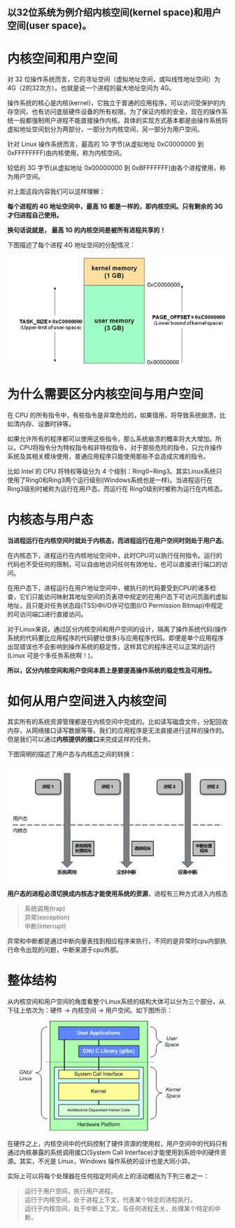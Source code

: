 ## 以32位系统为例介绍内核空间(kernel space)和用户空间(user space)。

# 内核空间和用户空间

对 32 位操作系统而言，它的寻址空间（虚拟地址空间，或叫线性地址空间）为 4G（2的32次方）。也就是说一个进程的最大地址空间为 4G。

操作系统的核心是内核(kernel)，它独立于普通的应用程序，可以访问受保护的内存空间，也有访问底层硬件设备的所有权限。为了保证内核的安全，现在的操作系统一般都强制用户进程不能直接操作内核。具体的实现方式基本都是由操作系统将虚拟地址空间划分为两部分，一部分为内核空间，另一部分为用户空间。

针对 Linux 操作系统而言，最高的 1G 字节(从虚拟地址 0xC0000000 到 0xFFFFFFFF)由内核使用，称为内核空间。

较低的 3G 字节(从虚拟地址 0x00000000 到 0xBFFFFFFF)由各个进程使用，称为用户空间。

对上面这段内容我们可以这样理解：

**每个进程的 4G 地址空间中，最高 1G 都是一样的，即内核空间。只有剩余的 3G 才归进程自己使用。**

**换句话说就是， 最高 1G 的内核空间是被所有进程共享的！**

下图描述了每个进程 4G 地址空间的分配情况：

![地址空间分配](img/进程4G地址空间分配.png)

# 为什么需要区分内核空间与用户空间
在 CPU 的所有指令中，有些指令是非常危险的，如果错用，将导致系统崩溃，比如清内存、设置时钟等。

如果允许所有的程序都可以使用这些指令，那么系统崩溃的概率将大大增加。所以，CPU将指令分为特权指令和非特权指令，对于那些危险的指令，只允许操作系统及其相关模块使用，普通应用程序只能使用那些不会造成灾难的指令。

比如 Intel 的 CPU 将特权等级分为 4 个级别：Ring0~Ring3。其实Linux系统只使用了Ring0和Ring3两个运行级别(Windows系统也是一样)。当进程运行在Ring3级别时被称为运行在用户态，而运行在 Ring0级别时被称为运行在内核态。<br>

# 内核态与用户态

**当进程运行在内核空间时就处于内核态，而进程运行在用户空间时则处于用户态**。

在内核态下，进程运行在内核地址空间中，此时CPU可以执行任何指令。运行的代码也不受任何的限制，可以自由地访问任何有效地址，也可以直接进行端口的访问。

在用户态下，进程运行在用户地址空间中，被执行的代码要受到CPU的诸多检查，它们只能访问映射其地址空间的页表项中规定的在用户态下可访问页面的虚拟地址，且只能对任务状态段(TSS)中I/O许可位图(I/O Permission Bitmap)中规定的可访问端口进行直接访问。

对于Linux来说，通过区分内核空间和用户空间的设计，隔离了操作系统代码(操作系统的代码要比应用程序的代码健壮很多)与应用程序代码。即便是单个应用程序出现错误也不会影响到操作系统的稳定性，这样其它的程序还可以正常的运行(Linux 可是个多任务系统啊！)。

**所以，区分内核空间和用户空间本质上是要提高操作系统的稳定性及可用性。**

# 如何从用户空间进入内核空间

其实所有的系统资源管理都是在内核空间中完成的。比如读写磁盘文件，分配回收内存，从网络接口读写数据等等。我们的应用程序是无法直接进行这样的操作的。但是我们可以通过**内核提供的接口**来完成这样的任务。

下图简明的描述了用户态与内核态之间的转换：

![用户态与内核态之间的转换](img/用户态与内核态之间的转换.png)

**用户态的进程必须切换成内核态才能使用系统的资源**，进程有三种方式进入内核态
> 系统调用(trap)<br>
> 异常(exception)<br>
> 中断(interrupt)<br>

异常和中断都是通过中断向量表找到相应程序来执行，不同的是异常时cpu内部执行命令出现的问题，中断来源于cpu外部。

# 整体结构

从内核空间和用户空间的角度看整个Linux系统的结构大体可以分为三个部分，从下往上依次为：硬件 -> 内核空间 -> 用户空间。如下图所示：

![系统结构](img/linux系统结构.jpg)

在硬件之上，内核空间中的代码控制了硬件资源的使用权，用户空间中的代码只有通过内核暴露的系统调用接口(System Call Interface)才能使用到系统中的硬件资源。其实，不光是 Linux，Windows 操作系统的设计也是大同小异。

实际上可以将每个处理器在任何指定时间点上的活动概括为下列三者之一：
> 运行于用户空间，执行用户进程。<br>
> 运行于内核空间，处于进程上下文，代表某个特定的进程执行。<br>
> 运行于内核空间，处于中断上下文，与任何进程无关，处理某个特定的中断。<br>
